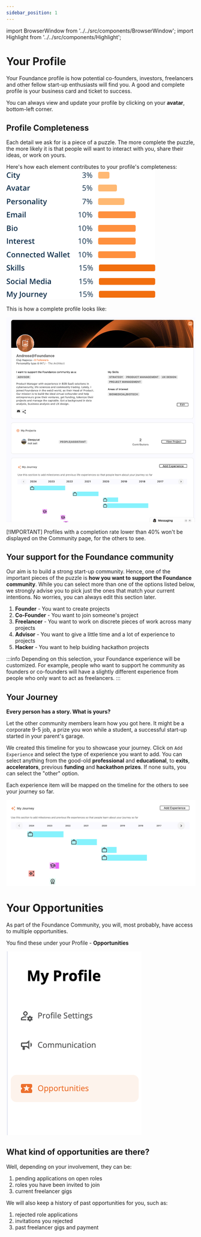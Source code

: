 ```yaml
---
sidebar_position: 1
---
```


import BrowserWindow from '../../src/components/BrowserWindow';
import Highlight from '../../src/components/Highlight';

# Your Profile

Your Foundance profile is how potential co-founders, investors, freelancers and other fellow start-up enthusiasts will find you. A good and complete profile is your business card and ticket to success. 

You can always view and update your profile by clicking on your **avatar**, bottom-left corner. 

## Profile Completeness
Each detail we ask for  is a piece of a puzzle. The more complete the puzzle, the more likely it is that people will want to interact with you, share their ideas, or work on yours.

Here's how each element contributes to your profile's completeness:
![Complete Profile Perentages ](/img/2-complete-profile-percentages.png "Complete Profile Percentages")

This is how a complete profile looks like: 

![Complete Profile](/img/2-view-yourprofile.png "Complete Profile")

[!IMPORTANT]
 Profiles with a completion rate lower than 40% won't be displayed on the Community page, for the others to see.

## Your support for the Foundance community

Our aim is to build a strong start-up community. Hence, one of the important pieces of the puzzle is **how you want to support the Foundance community**. While you can select more than one of the options listed below, we strongly advise you to pick just the ones that match your current intentions. No worries, you can always edit this section later. 

1. **Founder** - You want to create projects
2. **Co-Founder** - You want to join someone's project
3. **Freelancer** - You want to work on discrete pieces of work across many projects
4. **Advisor** - You want to give a little time and a lot of experience to projects
5. **Hacker** - You want to help buiding hackathon projects

:::info
Depending on this selection, your Foundance experience will be customized. For example, people who want to support he community as founders or co-founders will have a slightly different experience from people who only want to act as freelancers. 
:::

## Your Journey
**Every person has a story. What is yours?**

Let the other community members learn how you got here. It might be a corporate 9-5 job, a prize you won while a student, a successful start-up started in your parent's garage. 

We created this timeline for you to showcase your journey. 
Click on `Add Experience` and select the type of experience you want to add. You can select anything from the good-old **professional** and **educational**, to **exits**, **accelerators**, previous **funding** and **hackathon prizes**. If none suits, you can select the "other" option. 

Each experience item will be mapped on the timeline for the others to see your journey so far. 


![My Journey](/img/MyJourney.png "My Journey")

# Your Opportunities

As part of the Foundance Community, you will, most probably, have access to multiple opportunities.

You find these under your Profile - **Opportunities**

![My Opportunities](/img/2-opportunities.png "My Opportunities")

## What kind of opportunities are there?

Well, depending on your involvement, they can be:
1. pending applications on open roles
2. roles you have been invited to join
3. current freelancer gigs

We will also keep a history of past opportunities for you, such as:
1. rejected role applications
2. invitations you rejected
3. past freelancer gigs and payment 